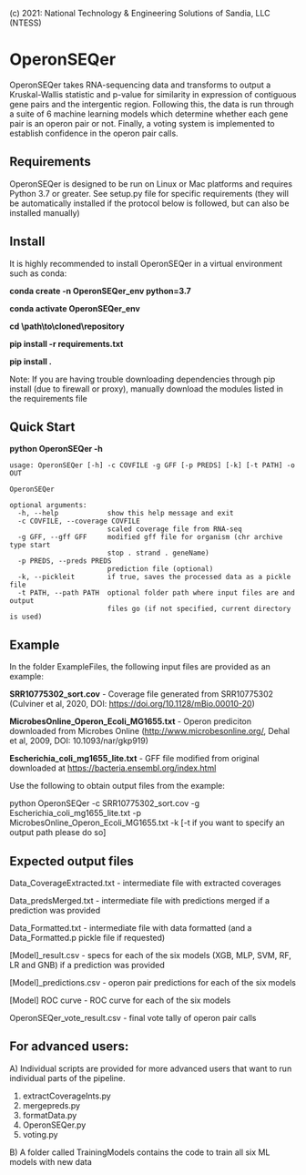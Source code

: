 (c) 2021: National Technology & Engineering Solutions of Sandia, LLC (NTESS)
# OperonSEQer

OperonSEQer takes RNA-sequencing data and transforms to output a Kruskal-Wallis statistic and p-value for similarity in expression of contiguous gene pairs and the intergentic region. Following this, the data is run through a suite of 6 machine learning models which determine whether each gene pair is an operon pair or not. Finally, a voting system is implemented to establish confidence in the operon pair calls. 


## Requirements

OperonSEQer is designed to be run on Linux or Mac platforms and requires Python 3.7 or greater. 
See setup.py file for specific requirements (they will be automatically installed if the protocol below is followed, but can also be installed manually)

## Install

It is highly recommended to install OperonSEQer in a virtual environment such as conda:

**conda create -n OperonSEQer_env python=3.7**

**conda activate OperonSEQer_env**

**cd \path\to\cloned\repository**

**pip install -r requirements.txt**

**pip install .**

Note: If you are having trouble downloading dependencies through pip install (due to firewall or proxy), manually download the modules listed in the requirements file

## Quick Start

**python OperonSEQer -h**

~~~
usage: OperonSEQer [-h] -c COVFILE -g GFF [-p PREDS] [-k] [-t PATH] -o OUT

OperonSEQer

optional arguments:
  -h, --help            show this help message and exit
  -c COVFILE, --coverage COVFILE
                        scaled coverage file from RNA-seq
  -g GFF, --gff GFF     modified gff file for organism (chr archive type start
                        stop . strand . geneName)
  -p PREDS, --preds PREDS
                        prediction file (optional)
  -k, --pickleit        if true, saves the processed data as a pickle file
  -t PATH, --path PATH  optional folder path where input files are and output
                        files go (if not specified, current directory is used)
~~~

## Example

In the folder ExampleFiles, the following input files are provided as an example:

**SRR10775302_sort.cov** - Coverage file generated from SRR10775302 (Culviner et al, 2020, DOI: https://doi.org/10.1128/mBio.00010-20)

**MicrobesOnline_Operon_Ecoli_MG1655.txt** - Operon prediciton downloaded from Microbes Online (http://www.microbesonline.org/, Dehal et al, 2009, DOI: 10.1093/nar/gkp919)

**Escherichia_coli_mg1655_lite.txt** - GFF file modified from original downloaded at https://bacteria.ensembl.org/index.html

Use the following to obtain output files from the example:

python OperonSEQer -c SRR10775302_sort.cov -g Escherichia_coli_mg1655_lite.txt -p MicrobesOnline_Operon_Ecoli_MG1655.txt -k [-t if you want to specify an output path please do so]

## Expected output files

Data_CoverageExtracted.txt - intermediate file with extracted coverages

Data_predsMerged.txt - intermediate file with predictions merged if a prediction was provided

Data_Formatted.txt - intermediate file with data formatted (and a Data_Formatted.p pickle file if requested)

[Model]_result.csv - specs for each of the six models (XGB, MLP, SVM, RF, LR and GNB) if a prediction was provided

[Model]_predictions.csv - operon pair predictions for each of the six models

[Model] ROC curve - ROC curve for each of the six models

OperonSEQer_vote_result.csv - final vote tally of operon pair calls

## For advanced users:

A)
Individual scripts are provided for more advanced users that want to run individual parts of the pipeline. 

1) extractCoverageInts.py
2) mergepreds.py
3) formatData.py
4) OperonSEQer.py
5) voting.py

B)
A folder called TrainingModels contains the code to train all six ML models with new data
